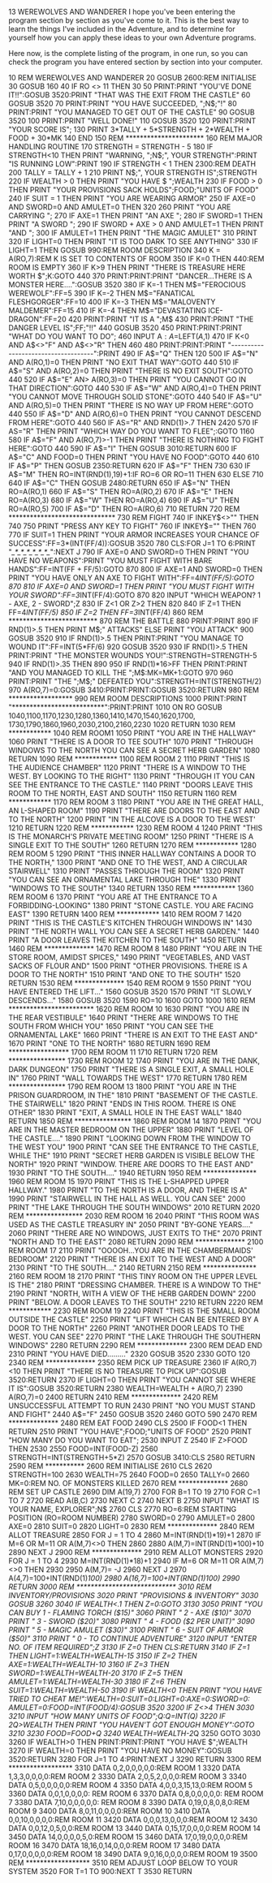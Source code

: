 13
WEREWOLVES AND WANDERER
I hope you've been entering the program section by section as you've come to it. This is the best way to learn the things I've included in the Adventure, and to determine for yourself how you can apply these ideas to your own Adventure programs.

Here now, is the complete listing of the program, in one run, so you can check the program you have entered section by section into your computer.

10 REM WEREWOLVES AND WANDERER
20 GOSUB 2600:REM INITIALISE
30 GOSUB 160
40 IF RO <> 11 THEN 30
50 PRINT:PRINT "YOU'VE DONE IT!!":GOSUB 3520:PRINT
"THAT WAS THE EXIT FROM THE CASTLE"
60 GOSUB 3520
70 PRINT:PRINT "YOU HAVE SUCCEEDED, ";N$;"!"
80 PRINT:PRINT "YOU MANAGED TO GET OUT OF THE
CASTLE"
90 GOSUB 3520
100 PRINT:PRINT "WELL DONE!"
110 GOSUB 3520
120 PRINT:PRINT "YOUR SCORE IS";
130 PRINT 3*TALLY + 5*STRENGTH + 2*WEALTH + FOOD +
30*MK
140 END
150 REM **********************
160 REM MAJOR HANDLING ROUTINE
170 STRENGTH = STRENGTH - 5
180 IF STRENGTH<10 THEN PRINT "WARNING, ";N$;",
YOUR STRENGTH":PRINT "IS RUNNING LOW":PRINT
190 IF STRENGTH < 1 THEN 2300:REM DEATH
200 TALLY = TALLY + 1
210 PRINT N$;", YOUR STRENGTH IS";STRENGTH
220 IF WEALTH > 0 THEN PRINT "YOU HAVE $ ";WEALTH
230 IF FOOD > 0 THEN PRINT "YOUR PROVISIONS SACK
HOLDS";FOOD;"UNITS OF FOOD"
240 IF SUIT = 1 THEN PRINT "YOU ARE WEARING ARMOR"
250 IF AXE=0 AND SWORD=0 AND AMULET=0 THEN 320
260 PRINT "YOU ARE CARRYING ";
270 IF AXE=1 THEN PRINT "AN AXE ";
280 IF SWORD=1 THEN PRINT "A SWORD ";
290 IF SWORD + AXE > 0 AND AMULET=1 THEN PRINT
"AND ";
300 IF AMULET=1 THEN PRINT "THE MAGIC AMULET"
310 PRINT
320 IF LIGHT=0 THEN PRINT "IT IS TOO DARK TO SEE
ANYTHING"
330 IF LIGHT=1 THEN GOSUB 990:REM ROOM DESCRIPTION
340 K = A(RO,7):REM K IS SET TO CONTENTS OF ROOM
350 IF K=0 THEN 440:REM ROOM IS EMPTY
360 IF K>9 THEN PRINT "THERE IS TREASURE HERE
WORTH $";K:GOTO 440
370 PRINT:PRINT:PRINT "DANCER...THERE IS A MONSTER
HERE....":GOSUB 3520
380 IF K=-1 THEN M$="FEROCIOUS WEREWOLF":FF=5
390 IF K=-2 THEN M$="FANATICAL FLESHGORGER":FF=10
400 IF K=-3 THEN M$="MALOVENTY MALDEMER":FF=15
410 IF K=-4 THEN M$="DEVASTATING ICE-DRAGON":FF=20
420 PRINT:PRINT "IT IS A ";M$
430 PRINT:PRINT "THE DANGER LEVEL IS";FF;"!!"
440 GOSUB 3520
450 PRINT:PRINT:PRINT "WHAT DO YOU WANT TO DO";
460 INPUT A$:A$=LEFT$(A$,1)
470 IF K<0 AND A$<>"F" AND A$<>"R" THEN 460
480 PRINT:PRINT:PRINT
"------------------------------------":PRINT
490 IF A$="Q" THEN 120
500 IF A$="N" AND A(RO,1)=0 THEN PRINT "NO EXIT
THAT WAY":GOTO 440
510 IF A$="S" AND A(RO,2)=0 THEN PRINT "THERE IS
NO EXIT SOUTH":GOTO 440
520 IF A$="E" AN> A(RO,3)=0 THEN PRINT "YOU CANNOT
GO IN THAT DIRECTION":GOTO 440
530 IF A$="W" AND A(RO,4)=0 THEN PRINT "YOU CANNOT
MOVE THROUGH SOLID STONE":GOTO 440
540 IF A$="U" AND A(RO,5)=0 THEN PRINT "THERE IS
NO WAY UP FROM HERE":GOTO 440
550 IF A$="D" AND A(RO,6)=0 THEN PRINT "YOU CANNOT
DESCEND FROM HERE":GOTO 440
560 IF AS="R" AND RND(1)>.7 THEN 2420
570 IF AS="R" THEN PRINT "WHICH WAY DO YOU WANT TO
FLEE";:GOTO 1160
580 IF A$="F" AND A(RO,7)>-1 THEN PRINT "THERE IS
NOTHING TO FIGHT HERE":GOTO 440
590 IF A$="I" THEN GOSUB 3010:RETURN
600 IF A$="C" AND FOOD=0 THEN PRINT "YOU HAVE NO
FOOD":GOTO 440
610 IF A$="P" THEN GOSUB 2350:RETURN
620 IF A$="F" THEN 730
630 IF A$="M" THEN RO=INT(RND(1),19)+1:IF RO=6 OR
RO=11 THEN 630 ELSE 710
640 IF A$="C" THEN GOSUB 2480:RETURN
650 IF A$="N" THEN RO=A(RO,1)
660 IF A$="S" THEN RO=A(RO,2)
670 IF A$="E" THEN RO=A(RO,3)
680 IF A$="W" THEN RO=A(RO,4)
690 IF A$="U" THEN RO=A(RO,5)
700 IF A$="D" THEN RO=A(RO,6)
710 RETURN
720 REM ******************************
730 REM FIGHT
740 IF INKEY$<>"" THEN 740
750 PRINT "PRESS ANY KEY TO FIGHT"
760 IF INKEY$="" THEN 760
770 IF SUIT=1 THEN PRINT "YOUR ARMOR INCREASES
YOUR CHANCE OF SUCCESS":FF=3*(INT(FF/4)):GOSUB
3520
780 CLS:FOR J=1 TO 6:PRINT
"*_*_*_*_*_*_*_*_*_*_*_*_*_*_*_*_*_*_*_*":NEXT J
790 IF AXE=0 AND SWORD=0 THEN PRINT "YOU HAVE NO
WEAPONS":PRINT "YOU MUST FIGHT WITH BARE
HANDS":FF=INT(FF + FF/5):GOTO 870
800 IF AXE=1 AND SWORD=0 THEN PRINT "YOU HAVE ONLY
AN AXE TO FIGHT WITH":FF=4*INT(FF/5):GOTO 870
810 IF AXE=0 AND SWORD=1 THEN PRINT "YOU MUST
FIGHT WITH YOUR SWORD":FF=3*INT(FF/4):GOTO 870
820 INPUT "WHICH WEAPON? 1 - AXE, 2 - SWORD";Z
830 IF Z<1 OR Z>2 THEN 820
840 IF Z=1 THEN FF=4*INT(FF/5)
850 IF Z=2 THEN FF=3*INT(FF/4)
860 REM *************************
870 REM THE BATTLE
880 PRINT:PRINT
890 IF RND(1)>.5 THEN PRINT M$;" ATTACKS" ELSE
PRINT "YOU ATTACK"
900 GOSUB 3520
910 IF RND(1)>.5 THEN PRINT:PRINT "YOU MANAGE TO
WOUND IT":FF=INT(5*FF/6)
920 GOSUB 3520
930 IF RND(1)>.5 THEN PRINT:PRINT "THE MONSTER
WOUNDS YOU!":STRENGTH=STRENGTH-5
940 IF RND(1)>.35 THEN 890
950 IF RND(1)*16>FF THEN PRINT:PRINT "AND YOU
MANAGED TO KILL THE ";M$:MK=MK+1:GOTO 970
960 PRINT:PRINT "THE ";M$;" DEFEATED
YOU":STRENGTH=INT(STRENGTH/2)
970 A(RO,7)=0:GOSUB 3410:PRINT:PRINT:GOSUB
3520:RETURN
980 REM ******************
990 REM ROOM DESCRIPTIONS
1000 PRINT:PRINT
"**************************":PRINT:PRINT
1010 ON RO GOSUB
1040,1100,1170,1230,1280,1360,1410,1470,1540,1620,1700,
1730,1790,1860,1960,2030,2100,2160,2230
1020 RETURN
1030 REM ************
1040 REM ROOM1
1050 PRINT "YOU ARE IN THE HALLWAY"
1060 PRINT "THERE IS A DOOR TO TEE SOUTH"
1070 PRINT "THROUGH WINDOWS TO THE NORTH YOU CAN
SEE A SECRET HERB GARDEN"
1080 RETURN
1090 REM ************
1100 REM ROOM 2
1110 PRINT "THIS IS THE AUDIENCE CHAMBER"
1120 PRINT "THERE IS A WINDOW TO THE WEST. BY
LOOKING TO THE RIGHT"
1130 PRINT "THROUGH IT YOU CAN SEE THE ENTRANCE TO
THE CASTLE."
1140 PRINT "DOORS LEAVE THIS ROOM TO THE NORTH,
EAST AND SOUTH"
1150 RETURN
1160 REM ************
1170 REM ROOM 3
1180 PRINT "YOU ARE IN THE GREAT HALL, AN L-SHAPED
ROOM"
1190 PRINT "THERE ARE DOORS TO THE EAST AND TO THE
NORTH"
1200 PRINT "IN THE ALCOVE IS A DOOR TO THE WEST'
1210 RETURN
1220 REM ************
1230 REM ROOM 4
1240 PRINT "THIS IS THE MONARCH'S PRIVATE MEETING
ROOM"
1250 PRINT "THERE IS A SINGLE EXIT TO THE SOUTH"
1260 RETURN
1270 REM ************
1280 REM ROOM 5
1290 PRINT "THIS INNER HALLWAY CONTAINS A DOOR TO
THE NORTH,"
1300 PRINT "AND ONE TO THE WEST, AND A CIRCULAR
STAIRWELL"
1310 PRINT "PASSES THROUGH THE ROOM"
1320 PRINT "YOU CAN SEE AN ORNAMENTAL LAKE THROUGH
THE"
1330 PRINT "WINDOWS TO THE SOUTH"
1340 RETURN
1350 REM ************
1360 REM ROOM 6
1370 PRINT "YOU ARE AT THE ENTRANCE TO A
FORBIDDING-LOOKING"
1380 PRINT "STONE CASTLE. YOU ARE FACING EAST"
1390 RETURN
1400 REM ************
1410 REM ROOM 7
1420 PRINT "THIS IS THE CASTLE'S KITCHEN THROUGH
WINDOWS IN"
1430 PRINT "THE NORTH WALL YOU CAN SEE A SECRET
HERB GARDEN."
1440 PRINT "A DOOR LEAVES THE KITCHEN TO THE
SOUTH"
1450 RETURN
1460 REM **************
1470 REM ROOM 8
1480 PRINT "YOU ARE IN THE STORE ROOM, AMIDST
SPICES,"
1490 PRINT "VEGETABLES, AND VAST SACKS OF FLOUR
AND"
1500 PRINT "OTHER PROVISIONS. THERE IS A DOOR TO
THE NORTH"
1510 PRINT "AND ONE TO THE SOUTH"
1520 RETURN
1530 REM **************
1540 REM ROOM 9
1550 PRINT "YOU HAVE ENTERED THE LIFT..."
1560 GOSUB 3520
1570 PRINT "IT SLOWLY DESCENDS..."
1580 GOSUB 3520
1590 RO=10
1600 GOTO 1000
1610 REM ************************
1620 REM ROOM 10
1630 PRINT "YOU ARE IN THE REAR VESTIBULE"
1640 PRINT "THERE ARE WINDOWS TO THE SOUTH FROM
WHICH YOU"
1650 PRINT "YOU CAN SEE THE ORNAMENTAL LAKE"
1660 PRINT "THERE IS AN EXIT TO THE EAST AND"
1670 PRINT "ONE TO THE NORTH"
1680 RETURN
1690 REM *****************
1700 REM ROOM 11
1710 RETURN
1720 REM ****************
1730 REM ROOM 12
1740 PRINT "YOU ARE IN THE DANK, DARK DUNGEON"
1750 PRINT "THERE IS A SINGLE EXIT, A SMALL HOLE
IN"
1760 PRINT "WALL TOWARDS THE WEST"
1770 RETURN
1780 REM ****************
1790 REM ROOM 13
1800 PRINT "YOU ARE IN THE PRISON GUARDROOM, IN
THE"
1810 PRINT "BASEMENT OF THE CASTLE. THE STAIRWELL"
1820 PRINT "ENDS IN THIS ROOM. THERE IS ONE OTHER"
1830 PRINT "EXIT, A SMALL HOLE IN THE EAST WALL"
1840 RETURN
1850 REM ****************
1860 REM ROOM 14
1870 PRINT "YOU ARE IN THE MASTER BEDROOM ON THE
UPPER"
1880 PRINT "LEVEL OF THE CASTLE...."
1890 PRINT "LOOKING DOWN FROM THE WINDOW TO THE
WEST YOU"
1900 PRINT "CAN SEE THE ENTRANCE TO THE CASTLE,
WHILE THE"
1910 PRINT "SECRET HERB GARDEN IS VISIBLE BELOW
THE NORTH"
1920 PRINT "WINDOW. THERE ARE DOORS TO THE EAST
AND"
1930 PRINT "TO THE SOUTH...."
1940 RETURN
1950 REM ***************
1960 REM ROOM 15
1970 PRINT "THIS IS THE L-SHAPPED UPPER HALLWAY."
1980 PRINT "TO THE NORTH IS A DOOR, AND THERE IS
A"
1990 PRINT "STAIRWELL IN THE HALL AS WELL. YOU CAN
SEE"
2000 PRINT "THE LAKE THROUGH THE SOUTH WINDOWS"
2010 RETURN
2020 REM ****************
2030 REM ROOM 16
2040 PRINT "THIS ROOM WAS USED AS THE CASTLE
TREASURY IN"
2050 PRINT "BY-GONE YEARS...."
2060 PRINT "THERE ARE NO WINDOWS, JUST EXITS TO
THE"
2070 PRINT "NORTH AND TO THE EAST"
2080 RETURN
2090 REM **************
2100 REM ROOM 17
2110 PRINT "OOOOH...YOU ARE IN THE CHAMBERMAIDS'
BEDROOM"
2120 PRINT "THERE IS AN EXIT TO THE WEST AND A
DOOR"
2130 PRINT "TO THE SOUTH...."
2140 RETURN
2150 REM ***************
2160 REM ROOM 18
2170 PRINT "THIS TINY ROOM ON THE UPPER LEVEL IS
THE"
2180 PRINT "DRESSING CHAMBER. THERE IS A WINDOW TO
THE"
2190 PRINT "NORTH, WITH A VIEW OF THE HERB GARDEN
DOWN"
2200 PRINT "BELOW. A DOOR LEAVES TO THE SOUTH"
2210 RETURN
2220 REM ************
2230 REM ROOM 19
2240 PRINT "THIS IS THE SMALL ROOM OUTSIDE THE
CASTLE"
2250 PRINT "LIFT WHICH CAN BE ENTERED BY A DOOR TO
THE NORTH"
2260 PRINT "ANOTHER DOOR LEADS TO THE WEST. YOU
CAN SEE"
2270 PRINT "THE LAKE THROUGH THE SOUTHERN WINDOWS"
2280 RETURN
2290 REM **************
2300 REM DEAD END
2310 PRINT "YOU HAVE DIED........."
2320 GOSUB 3520
2330 GOTO 120
2340 REM **************
2350 REM PICK UP TREASURE
2360 IF A(RO,7)<10 THEN PRINT "THERE IS NO
TREASURE TO PICK UP":GOSUB 3520:RETURN
2370 IF LIGHT=0 THEN PRINT "YOU CANNOT SEE WHERE
IT IS":GOSUB 3520:RETURN
2380 WEALTH=WEALTH + A(RO,7)
2390 A(RO,7)=0
2400 RETURN
2410 REM **************
2420 REM UNSUCCESSFUL ATTEMPT TO RUN
2430 PRINT "NO YOU MUST STAND AND FIGHT"
2440 A$="F"
2450 GOSUB 3520
2460 GOTO 590
2470 REM **************
2480 REM EAT FOOD
2490 CLS
2500 IF FOOD<1 THEN RETURN
2510 PRINT "YOU HAVE";FOOD;"UNITS OF FOOD"
2520 PRINT "HOW MANY DO YOU WANT TO EAT";
2530 INPUT Z
2540 IF Z>FOOD THEN 2530
2550 FOOD=INT(FOOD-Z)
2560 STRENGTH=INT(STRENGTH+5*Z)
2570 GOSUB 3410:CLS
2580 RETURN
2590 REM ***********
2600 REM INITIALISE
2610 CLS
2620 STRENGTH=100
2630 WEALTH=75
2640 FOOD=0
2650 TALLY=0
2660 MK=0:REM NO. OF MONSTERS KILLED
2670 REM **************
2680 REM SET UP CASTLE
2690 DIM A(19,7)
2700 FOR B=1 TO 19
2710 FOR C=1 TO 7
2720 READ A(B,C)
2730 NEXT C
2740 NEXT B
2750 INPUT "WHAT IS YOUR NAME, EXPLORER";N$
2760 CLS
2770 RO=6:REM STARTING POSITION (RO=ROOM NUMBER)
2780 SWORD=0
2790 AMULET=0
2800 AXE=0
2810 SUIT=0
2820 LIGHT=0
2830 REM **************
2840 REM ALLOT TREASURE
2850 FOR J = 1 TO 4
2860 M=INT(RND(1)*19)+1
2870 IF M=6 OR M=11 OR A(M,7)<>0 THEN 2860
2880 A(M,7)=INT(RND(1)*100)+10
2890 NEXT J
2900 REM **************
2910 REM ALLOT MONSTERS
2920 FOR J = 1 TO 4
2930 M=INT(RND(1)*18)+1
2940 IF M=6 OR M=11 OR A(M,7)<>0 THEN 2930
2950 A(M,7)= -J
2960 NEXT J
2970 A(4,7)=100+INT(RND(1)*100)
2980 A(16,7)=100+INT(RND(1)*100)
2990 RETURN
3000 REM ****************************
3010 REM INVENTORY/PROVISIONS
3020 PRINT "PROVISIONS & INVENTORY"
3030 GOSUB 3260
3040 IF WEALTH<.1 THEN Z=0:GOTO 3130
3050 PRINT "YOU CAN BUY 1 - FLAMING TORCH ($15)"
3060 PRINT "            2 - AXE ($10)"
3070 PRINT "            3 - SWORD ($20)"
3080 PRINT "            4 - FOOD ($2 PER UNIT)"
3090 PRINT "            5 - MAGIC AMULET ($30)"
3100 PRINT "            6 - SUIT OF ARMOR ($50)"
3110 PRINT "            0 - TO CONTINUE ADVENTURE"
3120 INPUT "ENTER NO. OF ITEM REQUIRED";Z
3130 IF Z=0 THEN CLS:RETURN
3140 IF Z=1 THEN LIGHT=1:WEALTH=WEALTH-15
3150 IF Z=2 THEN AXE=1:WEALTH=WEALTH-10
3160 IF Z=3 THEN SWORD=1:WEALTH=WEALTH-20
3170 IF Z=5 THEN AMULET=1:WEALTH=WEALTH-30
3180 IF Z=6 THEN SUIT=1:WEALTH=WEALTH-50
3190 IF WEALTH<0 THEN PRINT "YOU HAVE TRIED TO
CHEAT ME!":WEALTH=0:SUIT=0:LIGHT=0:AXE=0:SWORD=0:
AMULET=0:FOOD=INT(FOOD/4):GOSUB 3520
3200 IF Z<>4 THEN 3030
3210 INPUT "HOW MANY UNITS OF FOOD";Q:Q=INT(Q)
3220 IF 2*Q>WEALTH THEN PRINT "YOU HAVEN'T GOT
ENOUGH MONEY":GOTO 3210
3230 FOOD=FOOD+Q
3240 WEALTH=WEALTH-2*Q
3250 GOTO 3030
3260 IF WEALTH>0 THEN PRINT:PRINT:PRINT "YOU HAVE
$";WEALTH
3270 IF WEALTH=0 THEN PRINT "YOU HAVE NO
MONEY":GOSUB 3520:RETURN
3280 FOR J=1 TO 4:PRINT:NEXT J
3290 RETURN
3300 REM ******************
3310 DATA 0,2,0,0,0,0,0:REM ROOM 1
3320 DATA 1,3,3,0,0,0,0:REM ROOM 2
3330 DATA 2,0,5,2,0,0,0:REM ROOM 3
3340 DATA 0,5,0,0,0,0,0:REM ROOM 4
3350 DATA 4,0,0,3,15,13,0:REM ROOM 5
3360 DATA 0,0,1,0,0,0,0: REM ROOM 6
3370 DATA 0,8,0,0,0,0,0: REM ROOM 7
3380 DATA 7,10,0,0,0,0,0: REM ROOM 8
3390 DATA 0,19,0,8,0,8,0:REM ROOM 9
3400 DATA 8,0,11,0,0,0,0:REM ROOM 10
3410 DATA 0,0,10,0,0,0,0:REM ROOM 11
3420 DATA 0,0,0,13,0,0,0:REM ROOM 12
3430 DATA 0,0,12,0,5,0,0:REM ROOM 13
3440 DATA 0,15,17,0,0,0,0:REM ROOM 14
3450 DATA 14,0,0,0,0,5,0:REM ROOM 15
3460 DATA 17,0,19,0,0,0,0:REM ROOM 16
3470 DATA 18,16,0,14,0,0,0:REM ROOM 17
3480 DATA 0,17,0,0,0,0,0:REM ROOM 18
3490 DATA 9,0,16,0,0,0,0:REM ROOM 19
3500 REM ******************
3510 REM ADJUST LOOP BELOW TO YOUR SYSTEM
3520 FOR T=1 TO 900:NEXT T
3530 RETURN
